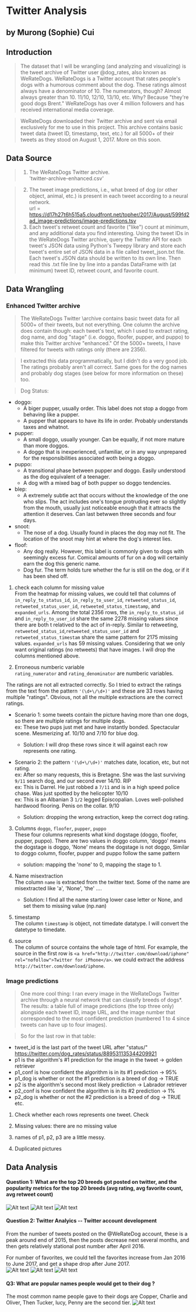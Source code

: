 # Twitter Analysis
## by Murong (Sophie) Cui

## Introduction
> The dataset that I will be wrangling (and analyzing and visualizing) is the tweet archive of Twitter user @dog_rates, also known as WeRateDogs. WeRateDogs is a Twitter account that rates people's dogs with a humorous comment about the dog. These ratings almost always have a denominator of 10. The numerators, though? Almost always greater than 10. 11/10, 12/10, 13/10, etc. Why? Because "they're good dogs Brent." WeRateDogs has over 4 million followers and has received international media coverage.

>WeRateDogs downloaded their Twitter archive and sent via email exclusively for me to use in this project. This archive contains basic tweet data (tweet ID, timestamp, text, etc.) for all 5000+ of their tweets as they stood on August 1, 2017. More on this soon.

## Data Source
>1. The WeRateDogs Twitter archive.<br>
 'twitter-archive-enhanced.csv'

> 2. The tweet image predictions, i.e., what breed of dog (or other object, animal, etc.) is present in each tweet according to a neural network. <br>
 url = https://d17h27t6h515a5.cloudfront.net/topher/2017/August/599fd2ad_image-predictions/image-predictions.tsv
> 3. Each tweet's retweet count and favorite ("like") count at minimum, and any additional data you find interesting. Using the tweet IDs in the WeRateDogs Twitter archive, query the Twitter API for each tweet's JSON data using Python's Tweepy library and store each tweet's entire set of JSON data in a file called tweet_json.txt file. Each tweet's JSON data should be written to its own line. Then read this .txt file line by line into a pandas DataFrame with (at minimum) tweet ID, retweet count, and favorite count.

## Data Wrangling
### Enhanced Twitter archive
>The WeRateDogs Twitter \archive contains basic tweet data for all 5000+ of their tweets, but not everything. One column the archive does contain though: each tweet's text, which I used to extract rating, dog name, and dog "stage" (i.e. doggo, floofer, pupper, and puppo) to make this Twitter archive "enhanced." Of the 5000+ tweets, I have filtered for tweets with ratings only (there are 2356).

>I extracted this data programmatically, but I didn't do a very good job. The ratings probably aren't all correct. Same goes for the dog names and probably dog stages (see below for more information on these) too.

>Dog Status:
- doggo:
  - A biger pupper, usually order. This label does not stop a doggo from behaving like a pupper.
  - A pupper that appears to have its life in order. Probably understands taxes and whatnot.
- pupper:
  - A small doggo, usually younger. Can be equally, if not more mature than more doggos.
  - A doggo that is inexperienced, unfamiliar, or in any way unprepared for the responsibilities associated woth being a doggo.
- puppo:
  - A transitional phase between pupper and doggo. Easily understood as the dog equivalent of a teenager.
  - A dog with a mixed bag of both pupper so doggo tendencies.
- blep:
  - A extremely subtle act that occurs without the knowledge of the one who slips. The act includes one's tongue protruding ever so slightly from the mouth, usually just noticeable enough that it attracts the attention it deserves. Can last betwwen three seconds and four days.
- snoot:
  - The nose of a dog. Usually found in places the dog may not fit. The location of the snoot may hint at where the dog's interest lies.
- floof:
  - Any dog really. However, this label is commonly given to dogs with seemingly excess fur. Comical amounts of fur on a dog will certainly earn the dog this generic name.
  - Dog fur. The term holds ture whether the fur is still on the dog, or if it has been shed off.


1. check each column for missing value<br>
 From the heatmap for missing values, we could tell that columns of `in_reply_to_status_id`, `in_reply_to_user_id`, `retweeted_status_id`, `retweeted_status_user_id`, `retweeted_status_timestamp`, and `expanded_urls`. Among the total 2356 rows, the `in_reply_to_status_id` and `in_reply_to_user_id` share the same 2278 missing values since there are both t relatived to the act of in-reply. Similar to retweeting, `retweeted_status_id`,`retweeted_status_user_id` and `retweeted_status_timestam` share the same pattern for 2175 missing values. `expanded_urls` has 59 missing values. Considering that we only want original ratings (no retweets) that have images. I will drop the columns mentioned above.

2. Erroneous numberic variable <br>
  `rating_numerator` and `rating_denominator` are numberic variables.

 The ratings are not all extracted correctly. So I tried to extract the ratings from the text from the pattern `'(\d+\/\d+)'` and these are 33 rows having multiple "ratings". Obvious, not all the multiple extractions are the correct ratings.

   - Scenario 1:  some tweets contain the picture having more than one dogs, so there are multiple ratings for multiple dogs.<br>
 ex: These two pups just met and have instantly bonded. Spectacular scene. Mesmerizing af. 10/10 and 7/10 for blue dog.<br>
     - Solution: I will drop these rows since it will against each row represents one rating.

   - Scenario 2: the pattern `'(\d+\/\d+)'` matches date, location, etc, but not rating. <br>
  ex: After so many requests, this is Bretagne. She was the last surviving `9/11` search dog, and our second ever 14/10. RIP <br>
  ex: This is Darrel. He just robbed a `7/11` and is in a high speed police chase. Was just spotted by the helicopter 10/10 <br>
  ex: This is an Albanian 3 `1/2` legged  Episcopalian. Loves well-polished hardwood flooring. Penis on the collar. 9/10<br>
     - Solution: dropping the wrong extraction, keep the correct dog rating.

3. Columns `doggo`, `floofer`, `pupper`, `puppo`  <br>
  These four columns represents what kind dogstage (doggo, floofer, pupper, puppo). There are two values in doggo column, 'doggo' means the dogstage is doggo, 'None' means the dogstage is not doggo, Similar to doggo column, floofer, pupper and puppo follow the same pattern

      - solution: mapping the 'none' to 0, mapping the stage to 1.

4. Name misextraction<br>
   The column `name` is extracted from the twitter text. Some of the name are misextracted like 'a', 'None', 'the' ....
   - Solution: I find all the name starting lower case letter or None, and set them to missing value (np.nan)

5. timestamp<br>
   The column `timestamp` is object, not timedate datatype.
   I will convert the datetype to timedate.

6. source <br>
  The column of source contains the whole tage of html. For example, the source in the first row is `<a href="http://twitter.com/download/iphone" rel="nofollow">Twitter for iPhone</a>`. we could extract the address `http://twitter.com/download/iphone`.

### Image predictions
> One more cool thing: I ran every image in the WeRateDogs Twitter archive through a neural network that can classify breeds of dogs*. The results: a table full of image predictions (the top three only) alongside each tweet ID, image URL, and the image number that corresponded to the most confident prediction (numbered 1 to 4 since tweets can have up to four images).

> So for the last row in that table:
 - tweet_id is the last part of the tweet URL after "status/" https://twitter.com/dog_rates/status/889531135344209921
 - p1 is the algorithm's #1 prediction for the image in the tweet → golden retriever
 - p1_conf is how confident the algorithm is in its #1 prediction → 95%
 - p1_dog is whether or not the #1 prediction is a breed of dog → TRUE
 - p2 is the algorithm's second most likely prediction → Labrador retriever
 - p2_conf is how confident the algorithm is in its #2 prediction → 1%
 - p2_dog is whether or not the #2 prediction is a breed of dog → TRUE
etc.

1. Check whether each rows represents one tweet. Check

2. Missing values: there are no missing value

3. names of p1, p2, p3 are a little messy.
4. Duplicated pictures <br>

## Data Analysis
#### Question 1:  What are the top 20 breeds got posted on twitter, and the popularity metrics for the top 20 breeds (avg rating, avg favorite count, avg retweet count)
![Alt text](pic/top20.png?raw=true)
![Alt text](pic/top30.png?raw=true)
![Alt text](pic/top30retweet.png?raw=true)
#### Question 2: Twitter Analyics -- Twitter account development

From the number of tweets posted on the @WeRateDog account, these is a peak around end of 2015, then the posts decrease next several months, and then gets relatively stational post number after April 2016. <br>

For number of favorites, we could tell the favorites increase from Jan 2016 to June 2017, and get a shape drop after June 2017.<br>
![Alt text](pic/q2.1.png?raw=true)
![Alt text](pic/q2.2.png?raw=true)
![Alt text](pic/q2.3.png?raw=true)
#### Q3: What are popular names people would get to their dog ?

The most common name people gave to their dogs are Copper, Charlie and Oliver, Then Tucker, lucy, Penny are the second tier.
![Alt text](pic/top10name.png?raw=true)
